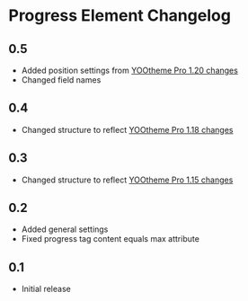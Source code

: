 # Progress Element Changelog

## 0.5
- Added position settings from [YOOtheme Pro 1.20 changes](https://yootheme.com/blog/)
- Changed field names

## 0.4
- Changed structure to reflect [YOOtheme Pro 1.18 changes](https://yootheme.com/blog/2019/01/31/yootheme-pro-1.18-released)

## 0.3
- Changed structure to reflect [YOOtheme Pro 1.15 changes](https://yootheme.com/blog/2018/09/25/yootheme-pro-115-released)

## 0.2
- Added general settings
- Fixed progress tag content equals max attribute

## 0.1
- Initial release
